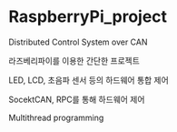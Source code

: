 # RaspberryPi_project
Distributed Control System over CAN

라즈베리파이를 이용한 간단한 프로젝트

LED, LCD, 초음파 센서 등의 하드웨어 통합 제어

SocektCAN, RPC를 통해 하드웨어 제어

Multithread programming
